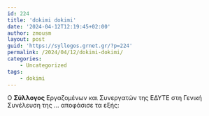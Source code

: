```yaml
---
id: 224
title: 'dokimi dokimi'
date: '2024-04-12T12:19:45+02:00'
author: zmousm
layout: post
guid: 'https://syllogos.grnet.gr/?p=224'
permalink: /2024/04/12/dokimi-dokimi/
categories:
    - Uncategorized
tags:
    - dokimi
---
```


Ο **Σύλλογος** Εργαζομένων και Συνεργατών της ΕΔΥΤΕ στη Γενική Συνέλευση της ... αποφάσισε τα εξής:

